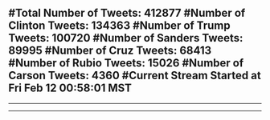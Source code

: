 #Total Number of Tweets: 412877 
#Number of Clinton Tweets: 134363
#Number of Trump Tweets: 100720
#Number of Sanders Tweets: 89995
#Number of Cruz Tweets: 68413
#Number of Rubio Tweets: 15026
#Number of Carson Tweets: 4360
#Current Stream Started at Fri Feb 12 00:58:01 MST
---
---
---
